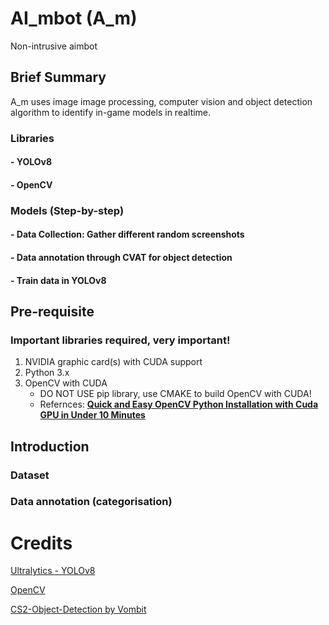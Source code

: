 # AI_mbot (A_m)
Non-intrusive aimbot

## Brief Summary
A_m uses image image processing, computer vision and object detection algorithm to identify in-game models in realtime.
### Libraries
#### - YOLOv8
#### - OpenCV 

### Models (Step-by-step)
#### - Data Collection: Gather different random screenshots
#### - Data annotation through CVAT for object detection
#### - Train data in YOLOv8

## Pre-requisite
### Important libraries required, __very important!__
1. NVIDIA graphic card(s) with CUDA support
1. Python 3.x
2. OpenCV with CUDA
   - DO NOT USE pip library, use CMAKE to build OpenCV with CUDA!
   - Refernces: [**Quick and Easy OpenCV Python Installation with Cuda GPU in Under 10 Minutes**](https://www.youtube.com/watch?v=d8Jx6zO1yw0&t=475s&pp=ygUQb3BlbmN2IHdpdGggY3VkYQ%3D%3D)

## Introduction
### Dataset
<!-- ![t](https://github.com/firdauzbk/AI_mbot/assets/100037523/603ecc3e-efaa-40c1-aacd-5673b2511b37) ![ct](https://github.com/firdauzbk/AI_mbot/assets/100037523/2103c72b-d6fd-4f34-a2f4-2314f22d4cce) -->
### Data annotation (categorisation)




# Credits
[Ultralytics - YOLOv8](https://docs.ultralytics.com/usage/python/)

[OpenCV](https://opencv.org/)

[CS2-Object-Detection by Vombit](https://huggingface.co/Vombit/yolov8n_cs2)